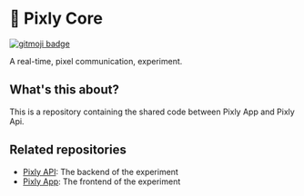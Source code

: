 # 👾 Pixly Core

[![gitmoji badge](https://img.shields.io/badge/gitmoji-%20😜%20😍-FFDD67.svg?style=flat-square)](https://github.com/carloscuesta/gitmoji)

A real-time, pixel communication, experiment.

## What's this about?

This is a repository containing the shared code between Pixly App and Pixly Api.

## Related repositories

- [Pixly API](https://github.com/lifenautjoe/pixly-api): The backend of the experiment
- [Pixly App](https://github.com/lifenautjoe/pixly-app): The frontend of the experiment
